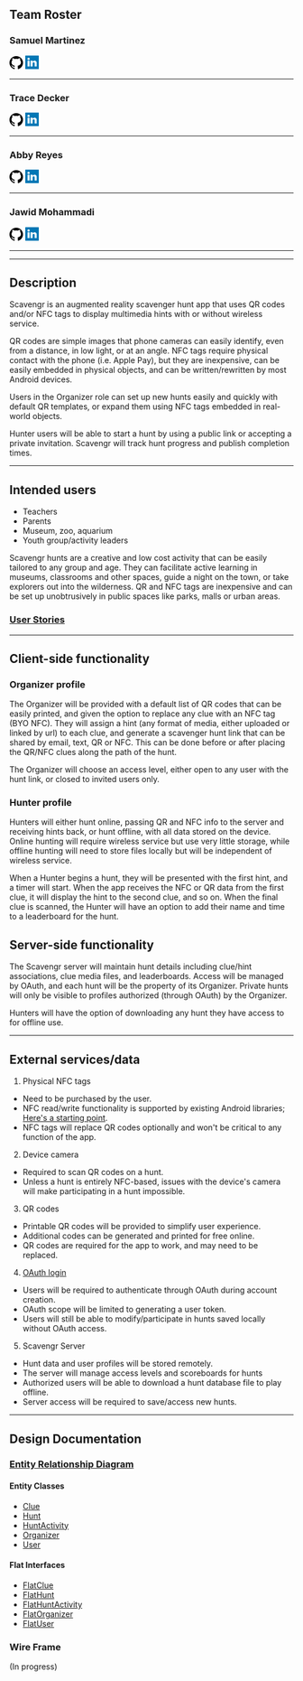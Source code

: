 ## Team Roster

### Samuel Martinez
  
[![GitHub](github.png)](https:/github.com/semartinez147)  [![LinkedIn](linkedin.png)](https:/linkedin.com/in/semartinez147)

--- 
 
### Trace Decker

[![GitHub](github.png)](https:/github.com/TraceDecker/)  [![LinkedIn](linkedin.png)](https://www.linkedin.com/in/trace-decker-cohort9/)

---
 
### Abby Reyes

[![GitHub](github.png)](https:/github.com/mabbyreyes/)  [![LinkedIn](linkedin.png)](https://www.linkedin.com/in/maritzaareyes/)

---
  
### Jawid Mohammadi

[![GitHub](github.png)](https:/github.com/Jawidmohammadi/)  [![LinkedIn](linkedin.png)](https://www.linkedin.com/in/jawid-mohammadi/)

---

---

## Description

Scavengr is an augmented reality scavenger hunt app that uses QR codes and/or NFC tags to display multimedia hints with or without wireless service.  

QR codes are simple images that phone cameras can easily identify, even from a distance, in low light, or at an angle.  NFC tags require physical contact with the phone (i.e. Apple Pay), but they are inexpensive, can be easily embedded in physical objects, and can be written/rewritten by most Android devices.  

Users in the Organizer role can set up new hunts easily and quickly with default QR templates, or expand them using NFC tags embedded in real-world objects.  

Hunter users will be able to start a hunt by using a public link or accepting a private invitation.  Scavengr will track hunt progress and publish completion times.

---

## Intended users

* Teachers
* Parents
* Museum, zoo, aquarium
* Youth group/activity leaders

Scavengr hunts are a creative and low cost activity that can be easily tailored to any group and age.  They can facilitate active learning in museums, classrooms and other spaces, guide a night on the town, or take explorers out into the wilderness.  QR and NFC tags are inexpensive and can be set up unobtrusively in public spaces like parks, malls or urban areas.


### [User Stories](user_stories.md)

---

## Client-side functionality

### Organizer profile

The Organizer will be provided with a default list of QR codes that can be easily printed, and given the option to replace any clue with an NFC tag (BYO NFC).  They will assign a hint (any format of media, either uploaded or linked by url) to each clue, and generate a scavenger hunt link that can be shared by email, text, QR or NFC.  This can be done before or after placing the QR/NFC clues along the path of the hunt.

The Organizer will choose an access level, either open to any user with the hunt link, or closed to invited users only.

### Hunter profile

Hunters will either hunt online, passing QR and NFC info to the server and receiving hints back, or hunt offline, with all data stored on the device.  Online hunting will require wireless service but use very little storage, while offline hunting will need to store files locally but will be independent of wireless service.

When a Hunter begins a hunt, they will be presented with the first hint, and a timer will start.  When the app receives the NFC or QR data from the first clue, it will display the  hint to the second clue, and so on.  When the final clue is scanned, the Hunter will have an option to add their name and time to a leaderboard for the hunt.


## Server-side functionality

The Scavengr server will maintain hunt details including clue/hint associations, clue media files, and leaderboards.  Access will be managed by OAuth, and each hunt will be the property of its Organizer.  Private hunts will only be visible to profiles authorized (through OAuth) by the Organizer.

Hunters will have the option of downloading any hunt they have access to for offline use.

---

## External services/data

1. Physical NFC tags 
  * Need to be purchased by the user.
  * NFC read/write functionality is supported by existing Android libraries; [Here's a starting point](https://developer.android.com/guide/topics/connectivity/nfc/nfc).
  * NFC tags will replace QR codes optionally and won't be critical to any function of the app.
  
2. Device camera
  * Required to scan QR codes on a hunt.
  * Unless a hunt is entirely NFC-based, issues with the device's camera will make participating in a hunt impossible.
  
3. QR codes
  * Printable QR codes will be provided to simplify user experience.
  * Additional codes can be generated and printed for free online.
  * QR codes are required for the app to work, and may need to be replaced.
  
4. [OAuth login](https://oauth.net/2/)
  * Users will be required to authenticate through OAuth during account creation.
  * OAuth scope will be limited to generating a user token.
  * Users will still be able to modify/participate in hunts saved locally without OAuth access.
  
5. Scavengr Server 
  * Hunt data and user profiles will be stored remotely.
  * The server will manage access levels and scoreboards for hunts
  * Authorized users will be able to download a hunt database file to play offline.
  * Server access will be required to save/access new hunts.

---

## Design Documentation

### [Entity Relationship Diagram](erd.md)

#### Entity Classes

* [Clue](https:/github.com/staj-scavengers/server/blob/master/src/main/java/iogithub/stajscavengers/scavenger/model/entity/Clue.java)
* [Hunt](https:/github.com/staj-scavengers/server/blob/master/src/main/java/iogithub/stajscavengers/scavenger/model/entity/Hunt.java)
* [HuntActivity](https:/github.com/staj-scavengers/server/blob/master/src/main/java/iogithub/stajscavengers/scavenger/model/entity/HuntActivity.java)
* [Organizer](https:/github.com/staj-scavengers/server/blob/master/src/main/java/iogithub/stajscavengers/scavenger/model/entity/Organizer.java)
* [User](https:/github.com/staj-scavengers/server/blob/master/src/main/java/iogithub/stajscavengers/scavenger/model/entity/User.java)

#### Flat Interfaces

* [FlatClue](https:/github.com/staj-scavengers/server/blob/master/src/main/java/iogithub/stajscavengers/scavenger/view/FlatClue.java)
* [FlatHunt](https:/github.com/staj-scavengers/server/blob/master/src/main/java/iogithub/stajscavengers/scavenger/view/FlatHunt.java)
* [FlatHuntActivity](https:/github.com/staj-scavengers/server/blob/master/src/main/java/iogithub/stajscavengers/scavenger/view/FlatHuntActivity.java)
* [FlatOrganizer](https:/github.com/staj-scavengers/server/blob/master/src/main/java/iogithub/stajscavengers/scavenger/view/FlatOrganizer.java)
* [FlatUser](https:/github.com/staj-scavengers/server/blob/master/src/main/java/iogithub/stajscavengers/scavenger/view/FlatUser.java)


###  Wire Frame
(In progress)
